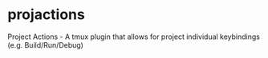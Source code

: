 # projactions
Project Actions - A tmux plugin that allows for project individual keybindings (e.g. Build/Run/Debug)
